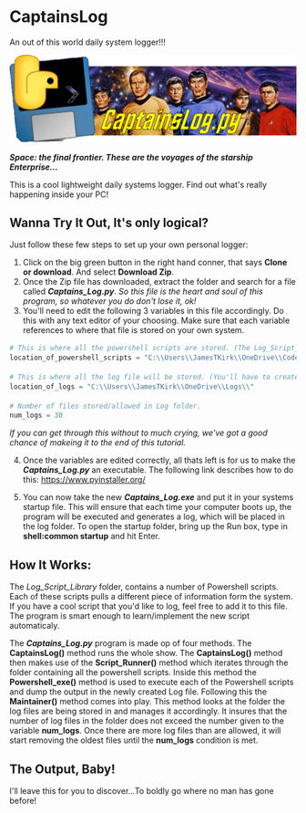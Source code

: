 # CaptainsLog
An out of this world daily system logger!!!

![](Image/CaptainsLogLogo.png)

**_Space: the final frontier. These are the voyages of the starship Enterprise..._** 

This is a cool lightweight daily systems logger. Find out what's really happening inside your PC!

## Wanna Try It Out, It's only logical? ##

Just follow these few steps to set up your own personal logger:

1. Click on the big green button in the right hand conner, that says **Clone or download**. And select **Download Zip**.
2. Once the Zip file has downloaded, extract the folder and search for a file called **_Captains_Log.py_**. 
*So this file is the heart and soul of this program, so whatever you do don't lose it, ok!*
3. You'll need to edit the following 3 variables in this file accordingly. Do this with any text editor of your choosing. Make sure that each variable references to where that file is stored on your own system. 

```python
# This is where all the powershell scripts are stored. (The Log_Script_Library folder)
location_of_powershell_scripts = "C:\\Users\\JamesTKirk\\OneDrive\\Codes\\PythonProjects\\CaptainsLog\\Log_Script_Library\\" 

# This is where all the log file will be stored. (You'll have to create this, wherever)
location_of_logs = "C:\\Users\\JamesTKirk\\OneDrive\\Logs\\"  

# Number of files stored/allowed in Log folder.
num_logs = 30 
```
*If you can get through this without to much crying, we've got a good chance of makeing it to the end of this tutorial.*

4. Once the variables are edited correctly, all thats left is for us to make the **_Captains_Log.py_** an executable. The following link describes how to do this: https://www.pyinstaller.org/

5. You can now take the new **_Captains_Log.exe_** and put it in your systems startup file. This will ensure that each time your computer boots up, the program will be executed and generates a log, which will be placed in the log folder. To open the startup folder, bring up the Run box, type in **shell:common startup** and hit Enter. 

## How It Works: ##

The *Log_Script_Library* folder, contains a number of Powershell scripts. Each of these scripts pulls a different piece of information form the system. If you have a cool script that you'd like to log, feel free to add it to this file. The program is smart enough to learn/implement the new script automaticaly.

The **_Captains_Log.py_** program is made op of four methods. The **CaptainsLog()** method runs the whole show. The **CaptainsLog()** method then makes use of the **Script_Runner()** method which iterates through the folder containing all the powershell scripts.
Inside this method the **Powershell_exe()** method is used to execute each of the Powershell scripts and dump the output in the newly created Log file. Following this the **Maintainer()** method comes into play. This method looks at the folder the log files are being stored in and manages it accordingly. It insures that the number of log files in the folder does not exceed the number given to the variable **num_logs**. Once there are more log files than are allowed, it will start removing the oldest files until the **num_logs** condition is met.

## The Output, Baby! ##

I'll leave this for you to discover...To boldly go where no man has gone before!








